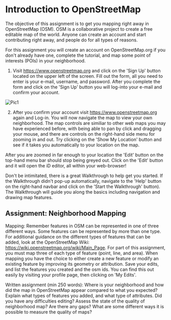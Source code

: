 # Introduction to OpenStreetMap

The objective of this assignment is to get you mapping right away in OpenStreetMap (OSM). OSM is a collaborative project to create a free editable map of the world. Anyone can create an account and start contributing right away, and people do for all types of reasons. 

For this assignment you will create an account on OpenStreetMap.org if you don't already have one, complete the tutorial, and map some point of interests (POIs) in your neighborhood.

1. Visit https://www.openstreetmap.org and click on the 'Sign Up' button located on the upper left of the screen. Fill out the form, all you need to enter is your e-mail, username, and password. After you complete the form and click on the 'Sign Up' button you will log-into your e-mail and confirm your account. 

![Pic1](relative/path/to/Pic1.jpg)

2. After you confirm your account visit https://www.openstreetmap.org again and Log-in. You will now navigate the map to view your own neighborhood. The map controls are similiar to other web maps you may have experienced before, with being able to pan by click and dragging your mouse, and there are controls on the right-hand side menu for zooming in and out. Try clicking on the 'Show My Location' button and see if it takes you automatically to your location on the map.



After you are zoomed in far enough to your location the 'Edit' button on the top-hand menu bar should stop being greyed out. Click on the 'Edit' button and it will open the iD editor, all within your web-browser!



Don't be intimitated, there is a great Walkthrough to help get you started. If the Walkthrough didn't pop-up automatically, navigate to the 'Help' button on the right-hand navbar and click on the 'Start the Walkthrough' button). The Walkthrough will guide you along the basics including navigation and drawing map features.



## Assignment: Neighborhood Mapping

Mapping: Remember features in OSM can be represented in one of three different ways. Some features can be represented by more than one type. For additional guidance on the different types of features that can be added, look at the OpenStreetMap Wiki: https://wiki.openstreetmap.org/wiki/Main_Page. For part of this assignment, you must map three of each type of feature (point, line, and area). When mapping you have the choice to either create a new feature or modify an existing feature by improving its geometry or attribution. Save your edits, and list the features you created and the osm ids. You can find this out easily by visiting your profile page, then clicking on 'My Edits'. 

Written assignment (min 250 words): Where is your neighborhood and how did the map in OpenStreetMap appear compared to what you expected? Explain what types of features you added, and what type of attributes. Did you have any difficulties editing? Assess the state of the quality of neighborhood map? Are there any gaps? What are some different ways it is possible to measure the quality of maps?
